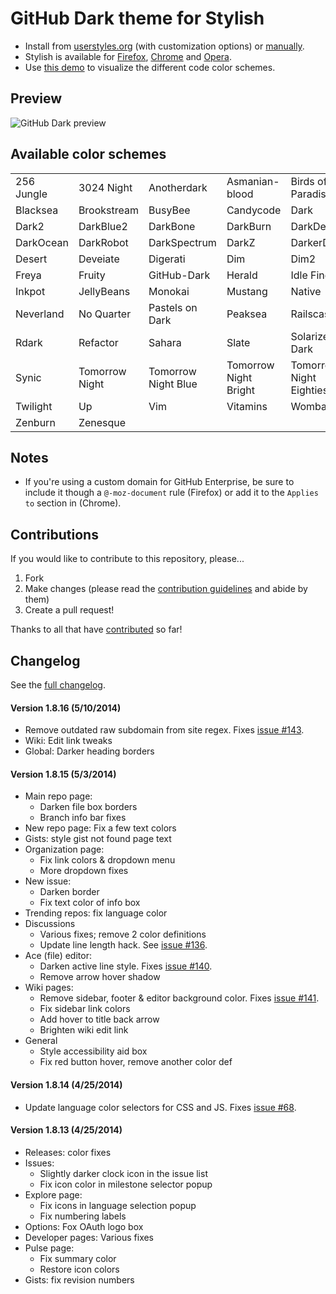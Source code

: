 # GitHub Dark theme for Stylish
- Install from [userstyles.org](http://userstyles.org/styles/37035) (with customization options) or [manually](https://raw.github.com/StylishThemes/GitHub-Dark/master/github-dark.css).
- Stylish is available for [Firefox](https://addons.mozilla.org/en-US/firefox/addon/2108/), [Chrome](https://chrome.google.com/extensions/detail/fjnbnpbmkenffdnngjfgmeleoegfcffe) and [Opera](https://addons.opera.com/en/extensions/details/stylish-for-opera/).
- Use [this demo](http://StylishThemes.github.io/GitHub-Dark/) to visualize the different code color schemes.

## Preview
![GitHub Dark preview](http://i.imgur.com/MsrHuFh.png)

## Available color schemes

|   |   |   |   |   |
| --- | --- | --- | --- | --- |
| 256 Jungle | 3024 Night | Anotherdark | Asmanian-blood | Birds of Paradise |
| Blacksea | Brookstream | BusyBee | Candycode | Dark |
| Dark2 | DarkBlue2 | DarkBone | DarkBurn | DarkDevel |
| DarkOcean | DarkRobot | DarkSpectrum | DarkZ | DarkerDesert |
| Desert | Deveiate | Digerati | Dim | Dim2 |
| Freya | Fruity | GitHub-Dark | Herald | Idle Fingers |
| Inkpot | JellyBeans | Monokai | Mustang | Native |
| Neverland | No Quarter | Pastels on Dark | Peaksea | Railscasts |
| Rdark | Refactor | Sahara | Slate | Solarized Dark |
| Synic | Tomorrow Night | Tomorrow Night Blue | Tomorrow Night Bright | Tomorrow Night Eighties |
| Twilight | Up | Vim | Vitamins | Wombat |
| Zenburn | Zenesque |  |  |  |

## Notes

* If you're using a custom domain for GitHub Enterprise, be sure to include it though a `@-moz-document` rule (Firefox) or add it to the `Applies to` section in (Chrome).

## Contributions

If you would like to contribute to this repository, please...

1. Fork
2. Make changes (please read the [contribution guidelines](https://github.com/StylishThemes/GitHub-Dark/blob/master/CONTRIBUTING.md) and abide by them)
3. Create a pull request!

Thanks to all that have [contributed](https://github.com/StylishThemes/GitHub-Dark/graphs/contributors) so far!

## Changelog

See the [full changelog](https://github.com/StylishThemes/GitHub-Dark/wiki).

#### Version 1.8.16 (5/10/2014)

* Remove outdated raw subdomain from site regex. Fixes [issue #143](https://github.com/StylishThemes/GitHub-Dark/issues/143).
* Wiki: Edit link tweaks
* Global: Darker heading borders

#### Version 1.8.15 (5/3/2014)

* Main repo page:
  * Darken file box borders
  * Branch info bar fixes
* New repo page: Fix a few text colors
* Gists: style gist not found page text
* Organization page:
  * Fix link colors & dropdown menu
  * More dropdown fixes
* New issue:
  * Darken border
  * Fix text color of info box
* Trending repos: fix language color
* Discussions
  * Various fixes; remove 2 color definitions
  * Update line length hack. See [issue #136](https://github.com/StylishThemes/GitHub-Dark/issues/136).
* Ace (file) editor:
  * Darken active line style. Fixes [issue #140](https://github.com/StylishThemes/GitHub-Dark/issues/140).
  * Remove arrow hover shadow
* Wiki pages:
  * Remove sidebar, footer & editor background color. Fixes [issue #141](https://github.com/StylishThemes/GitHub-Dark/issues/141).
  * Fix sidebar link colors
  * Add hover to title back arrow
  * Brighten wiki edit link
* General
  * Style accessibility aid box
  * Fix red button hover, remove another color def

#### Version 1.8.14 (4/25/2014)

* Update language color selectors for CSS and JS. Fixes [issue #68](https://github.com/StylishThemes/GitHub-Dark/issues/68).

#### Version 1.8.13 (4/25/2014)

* Releases: color fixes
* Issues:
  * Slightly darker clock icon in the issue list
  * Fix icon color in milestone selector popup
* Explore page:
  * Fix icons in language selection popup
  * Fix numbering labels
* Options: Fox OAuth logo box
* Developer pages: Various fixes
* Pulse page:
  * Fix summary color
  * Restore icon colors
* Gists: fix revision numbers
